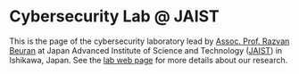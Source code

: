 # Cybersecurity Lab @ JAIST

This is the page of the cybersecurity laboratory lead by [Assoc. Prof. Razvan Beuran](https://www.jaist.ac.jp/~razvan/index.html) at Japan Advanced Institute of Science and Technology ([JAIST](https://www.jaist.ac.jp/)) in Ishikawa, Japan. See the [lab web page](https://www.jaist.ac.jp/is/labs/beuran-lab/index.html) for more details about our research.

